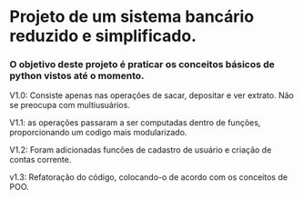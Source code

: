 # Projeto de um sistema bancário reduzido e simplificado.
### O objetivo deste projeto é praticar os conceitos básicos de python vistos até o momento.
V1.0: Consiste apenas nas operações de sacar, depositar e ver extrato. Não se preocupa com multiusuários.

V1.1: as operações passaram a ser computadas dentro de funções, proporcionando um codigo mais modularizado.

V1.2: Foram adicionadas funcões de cadastro de usuário e criação de contas corrente.

v1.3: Refatoração do código, colocando-o de acordo com os conceitos de POO.